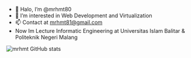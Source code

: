 - 👋 Halo, I’m @mrhmt80
- 👀 I’m interested in Web Development and Virtualization
- 📫 Contact at mrhmt81@gmail.com
- Now Im Lecture Informatic Engineering at Universitas Islam Balitar & Politeknik Negeri Malang

![mrhmt GitHub stats](https://github-readme-stats.vercel.app/api?username=fariedrahmat&theme=highcontrast&show_icons=true)

<!---
mrhmt80/mrhmt80 is a ✨ special ✨ repository because its `README.md` (this file) appears on your GitHub profile.
You can click the Preview link to take a look at your changes.
--->
